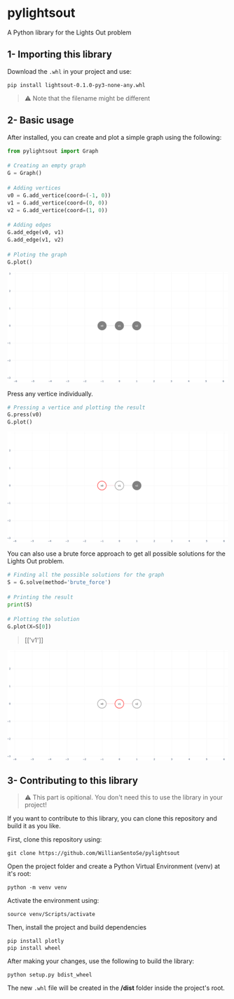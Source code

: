 # pylightsout
A Python library for the Lights Out problem

## 1- Importing this library
Download the `.whl` in your project and use:

```
pip install lightsout-0.1.0-py3-none-any.whl
```

> ⚠️ Note that the filename might be different

## 2- Basic usage
After installed, you can create and plot a simple graph using the following:

```Python
from pylightsout import Graph

# Creating an empty graph
G = Graph()

# Adding vertices
v0 = G.add_vertice(coord=(-1, 0))
v1 = G.add_vertice(coord=(0, 0))
v2 = G.add_vertice(coord=(1, 0))

# Adding edges
G.add_edge(v0, v1)
G.add_edge(v1, v2)

# Ploting the graph
G.plot()
```

![All off graph](assets/plot_0.png)

Press any vertice individually.
```Python
# Pressing a vertice and plotting the result
G.press(v0)
G.plot()
```

![Graph with 'v1' pressed](assets/plot_1.png)

You can also use a brute force approach to get all possible solutions for the Lights Out problem.
```Python
# Finding all the possible solutions for the graph
S = G.solve(method='brute_force')

# Printing the result
print(S)

# Plotting the solution
G.plot(X=S[0])
```

> [['v1']]

![Graph solved](assets/plot_2.png)

## 3- Contributing to this library
>⚠️ This part is opitional. You don't need this to use the library in your project!

If you want to contribute to this library, you can clone this repository and build it as you like.

First, clone this repository using:
```
git clone https://github.com/WillianSentoSe/pylightsout
```

Open the project folder and create a Python Virtual Environment (venv) at it's root:

```
python -m venv venv
```
Activate the environment using:
```
source venv/Scripts/activate
```

Then, install the project and build dependencies
```
pip install plotly
pip install wheel
```

After making your changes, use the following to build the library:
```
python setup.py bdist_wheel
```

The new `.whl` file will be created in the **/dist** folder inside the project's root.